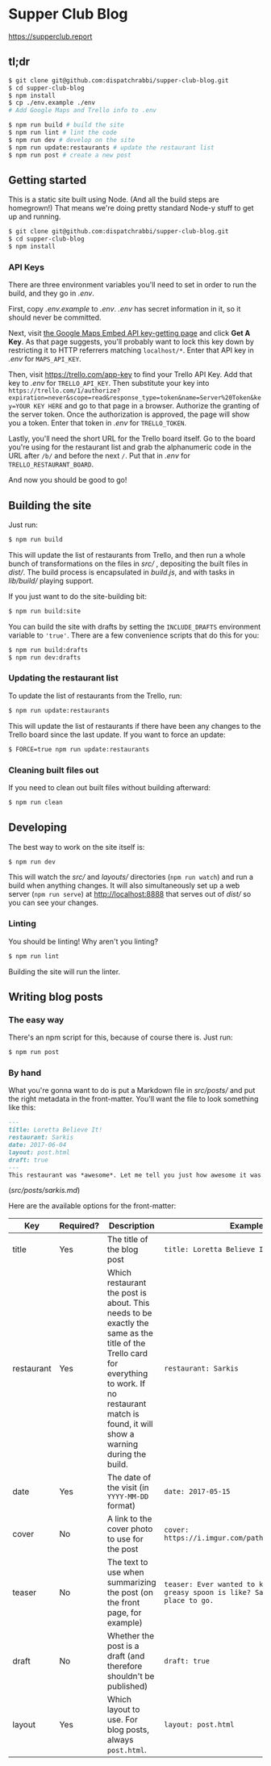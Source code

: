 # Supper Club Blog
https://supperclub.report

## tl;dr

```sh
$ git clone git@github.com:dispatchrabbi/supper-club-blog.git
$ cd supper-club-blog
$ npm install
$ cp ./env.example ./env
# Add Google Maps and Trello info to .env

$ npm run build # build the site
$ npm run lint # lint the code
$ npm run dev # develop on the site
$ npm run update:restaurants # update the restaurant list
$ npm run post # create a new post
```

## Getting started

This is a static site built using Node. (And all the build steps are homegrown!) That means we're doing pretty standard Node-y stuff to get up and running.

```sh
$ git clone git@github.com:dispatchrabbi/supper-club-blog.git
$ cd supper-club-blog
$ npm install
```

### API Keys
There are three environment variables you'll need to set in order to run the build, and they go in _.env_.

First, copy _.env.example_ to _.env_. _.env_ has secret information in it, so it should never be committed.

Next, visit [the Google Maps Embed API key-getting page](https://developers.google.com/maps/documentation/embed/get-api-key) and click **Get A Key**. As that page suggests, you'll probably want to lock this key down by restricting it to HTTP referrers matching `localhost/*`. Enter that API key in _.env_ for `MAPS_API_KEY`.

Then, visit <https://trello.com/app-key> to find your Trello API Key. Add that key to _.env_ for `TRELLO_API_KEY`. Then substitute your key into `https://trello.com/1/authorize?expiration=never&scope=read&response_type=token&name=Server%20Token&key=YOUR KEY HERE` and go to that page in a browser. Authorize the granting of the server token. Once the authorization is approved, the page will show you a token. Enter that token in _.env_ for `TRELLO_TOKEN`.

Lastly, you'll need the short URL for the Trello board itself. Go to the board you're using for the restaurant list and grab the alphanumeric code in the URL after `/b/` and before the next `/`. Put that in _.env_ for `TRELLO_RESTAURANT_BOARD`.

And now you should be good to go!

## Building the site

Just run:

```sh
$ npm run build
```

This will update the list of restaurants from Trello, and then run a whole bunch of transformations on the files in _src/_ , depositing the built files in _dist/_. The build process is encapsulated in _build.js_, and with tasks in _lib/build/_ playing support.

If you just want to do the site-building bit:

```sh
$ npm run build:site
```

You can build the site with drafts by setting the `INCLUDE_DRAFTS` environment variable to `'true'`. There are a few convenience scripts that do this for you:

```sh
$ npm run build:drafts
$ npm run dev:drafts
```

### Updating the restaurant list

To update the list of restaurants from the Trello, run:
```sh
$ npm run update:restaurants
```

This will update the list of restaurants if there have been any changes to the Trello board since the last update. If you want to force an update:

```sh
$ FORCE=true npm run update:restaurants
```

### Cleaning built files out

If you need to clean out built files without building afterward:

```sh
$ npm run clean
```

## Developing

The best way to work on the site itself is:

```sh
$ npm run dev
```

This will watch the _src/_ and _layouts/_ directories (`npm run watch`) and run a build when anything changes. It will also simultaneously set up a web server (`npm run serve`) at <http://localhost:8888> that serves out of _dist/_ so you can see your changes.

### Linting

You should be linting! Why aren't you linting?

```sh
$ npm run lint
```

Building the site will run the linter.

## Writing blog posts

### The easy way

There's an npm script for this, because of course there is. Just run:

```sh
$ npm run post
```

### By hand

What you're gonna want to do is put a Markdown file in _src/posts/_ and put the right metadata in the front-matter. You'll want the file to look something like this:

```markdown
---
title: Loretta Believe It!
restaurant: Sarkis
date: 2017-06-04
layout: post.html
draft: true
---
This restaurant was *awesome*. Let me tell you just how awesome it was.
```
(_src/posts/sarkis.md_)

Here are the available options for the front-matter:

| Key | Required? | Description | Example |
|-----|-----------|-------------|---------|
| title | Yes | The title of the blog post | `title: Loretta Believe It!` |
| restaurant | Yes | Which restaurant the post is about. This needs to be exactly the same as the title of the Trello card for everything to work. If no restaurant match is found, it will show a warning during the build. | `restaurant: Sarkis` |
| date | Yes | The date of the visit (in `YYYY-MM-DD` format) | `date: 2017-05-15` |
| cover | No | A link to the cover photo to use for the post | `cover: https://i.imgur.com/path/to/an/image.png` |
| teaser | No | The text to use when summarizing the post (on the front page, for example) | `teaser: Ever wanted to know what a real greasy spoon is like? Sarkis is the place to go.` |
| draft | No | Whether the post is a draft (and therefore shouldn't be published) | `draft: true` |
| layout | Yes | Which layout to use. For blog posts, always `post.html`. | `layout: post.html` |
